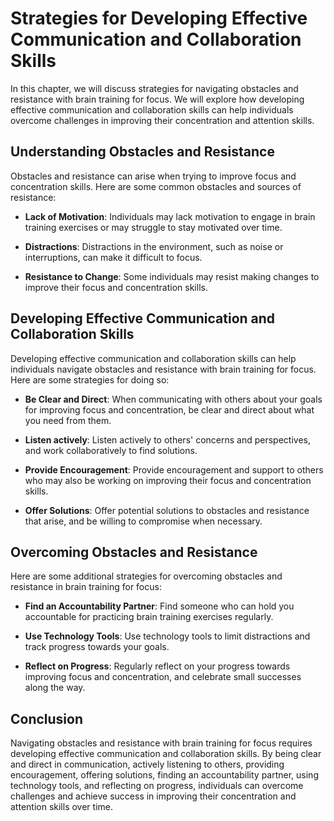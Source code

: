 # Strategies for Developing Effective Communication and Collaboration Skills

In this chapter, we will discuss strategies for navigating obstacles and resistance with brain training for focus. We will explore how developing effective communication and collaboration skills can help individuals overcome challenges in improving their concentration and attention skills.

Understanding Obstacles and Resistance
--------------------------------------

Obstacles and resistance can arise when trying to improve focus and concentration skills. Here are some common obstacles and sources of resistance:

* **Lack of Motivation**: Individuals may lack motivation to engage in brain training exercises or may struggle to stay motivated over time.

* **Distractions**: Distractions in the environment, such as noise or interruptions, can make it difficult to focus.

* **Resistance to Change**: Some individuals may resist making changes to improve their focus and concentration skills.

Developing Effective Communication and Collaboration Skills
-----------------------------------------------------------

Developing effective communication and collaboration skills can help individuals navigate obstacles and resistance with brain training for focus. Here are some strategies for doing so:

* **Be Clear and Direct**: When communicating with others about your goals for improving focus and concentration, be clear and direct about what you need from them.

* **Listen actively**: Listen actively to others' concerns and perspectives, and work collaboratively to find solutions.

* **Provide Encouragement**: Provide encouragement and support to others who may also be working on improving their focus and concentration skills.

* **Offer Solutions**: Offer potential solutions to obstacles and resistance that arise, and be willing to compromise when necessary.

Overcoming Obstacles and Resistance
-----------------------------------

Here are some additional strategies for overcoming obstacles and resistance in brain training for focus:

* **Find an Accountability Partner**: Find someone who can hold you accountable for practicing brain training exercises regularly.

* **Use Technology Tools**: Use technology tools to limit distractions and track progress towards your goals.

* **Reflect on Progress**: Regularly reflect on your progress towards improving focus and concentration, and celebrate small successes along the way.

Conclusion
----------

Navigating obstacles and resistance with brain training for focus requires developing effective communication and collaboration skills. By being clear and direct in communication, actively listening to others, providing encouragement, offering solutions, finding an accountability partner, using technology tools, and reflecting on progress, individuals can overcome challenges and achieve success in improving their concentration and attention skills over time.
